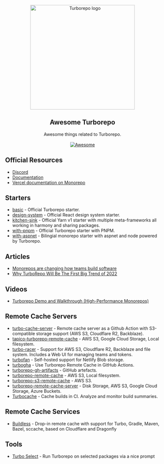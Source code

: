 <p align="center">
   <img width="340" alt="Turborepo logo" src="https://user-images.githubusercontent.com/4060187/106504110-82f58d00-6494-11eb-87b7-a16d4f68bc5a.png">
</p>

<h2 align='center'>Awesome Turborepo</h2>

<p align='center'>
   Awesome things related to Turborepo.
   <br><br>
   <a href='https://github.com/sindresorhus/awesome'>
      <img src='https://cdn.rawgit.com/sindresorhus/awesome/d7305f38d29fed78fa85652e3a63e154dd8e8829/media/badge.svg' alt='Awesome'>
   </a>
</p>


## Official Resources

- [Discord](https://turborepo.org/discord)
- [Documentation](https://turborepo.org/)
- [Vercel documentation on Monorepo](https://vercel.com/docs/concepts/git/monorepos#turborepo)

## Starters

- [basic](https://github.com/vercel/turborepo/tree/main/examples/basic) - Official Turborepo starter.
- [design-system](https://github.com/vercel/turborepo/tree/main/examples/design-system) - Official React design system starter.
- [kitchen-sink](https://github.com/vercel/turborepo/tree/main/examples/kitchen-sink) - Official Yarn v1 starter with multiple meta-frameworks all working in harmony and sharing packages.
- [with-pnpm](https://github.com/vercel/turborepo/tree/main/examples/with-pnpm) - Official Turborepo starter with PNPM.
- [with-aspnet](https://github.com/MatanelGordon/csharp-react-turborepo) - Bilingial monorepo starter with aspnet and node powered by Turborepo.

## Articles 

- [Monorepos are changing how teams build software](https://vercel.com/blog/monorepos-are-changing-how-teams-build-software)
- [Why TurboRepo Will Be The First Big Trend of 2022](https://www.swyx.io/turborepo-why)

## Videos

- [Turborepo Demo and Walkthrough (High-Performance Monorepos)](https://www.youtube.com/watch?v=YX5yoApjI3M)

## Remote Cache Servers

- [turbo-cache-server](https://github.com/brunojppb/turbo-cache-server) - Remote cache server as a Github Action with S3-compatible storage support (AWS S3, Cloudflare R2, Backblaze).
- [tapico-turborepo-remote-cache](https://github.com/Tapico/tapico-turborepo-remote-cache) - AWS S3, Google Cloud Storage, Local filesystem.
- [turbo-racer](https://github.com/brunojppb/turbo-racer) - Support for AWS S3, Cloudflare R2, Backblaze and file system. Includes a Web UI for managing teams and tokens.
- [turbofan](https://github.com/ascorbic/turbofan) - Self-hosted support for Netlify Blob storage.
- [turbogha](https://github.com/dtinth/setup-github-actions-caching-for-turbo) - Use Turborepo Remote Cache in GitHub Actions.
- [turborepo-gh-artifacts](https://github.com/felixmosh/turborepo-gh-artifacts) - GitHub artefacts.
- [turborepo-remote-cache](https://github.com/fox1t/turborepo-remote-cache) - AWS S3, Local filesystem.
- [turborepo-s3-remote-cache](https://github.com/acifani/turborepo-s3-remote-cache) - AWS S3.
- [turborepo-remote-cache-server](https://github.com/ragrag/turborepo-remote-cache-server) -  Disk Storage, AWS S3, Google Cloud Storage, Azure Buckets.
- [Turbocache](http://turbocache.build) - Cache builds in CI. Analyze and monitor build summaries.

## Remote Cache Services

- [Buildless](https://less.build) - Drop-in remote cache with support for Turbo, Gradle, Maven, Bazel, sccache, based on Cloudflare and Dragonfly

## Tools

- [Turbo Select](https://github.com/ragrag/turbo-select) - Run Turborepo on selected packages via a nice prompt
